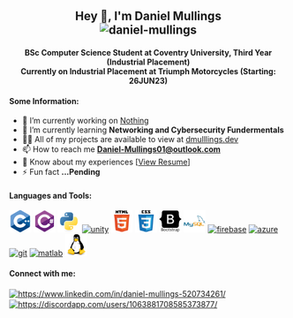 <h2 align="center">
  Hey 👋, I'm Daniel Mullings
  <div><img src="https://komarev.com/ghpvc/?username=daniel-mullings&label=Profile%20views&color=0e75b6&style=flat" alt="daniel-mullings"/></div>
</h2>

<h4>
<div align="center">BSc Computer Science Student at Coventry University, Third Year (Industrial Placement)</div>
<div align="center">Currently on Industrial Placement at Triumph Motorcycles (Starting: 26JUN23)</div>
</h4>

<h4 align="left">Some Information:</h4>

- 🔭 I’m currently working on [Nothing]()
- 🌱 I’m currently learning **Networking and Cybersecurity Fundermentals**
- 👨‍💻 All of my projects are available to view at [dmulllings.dev](https://www.dmullings.dev/)
- 📫 How to reach me **Daniel-Mullings01@outlook.com**
- 📄 Know about my experiences [<a href="https://1drv.ms/w/s!AuXc2C8IZUUNyH1tBT6eQIgoDnFX?e=JO9Cib">View Resume</a>]
- ⚡ Fun fact **...Pending**

<h4 align="left">Languages and Tools:</h4>
<p align="left">
<a href="https://www.w3schools.com/cpp/" target="_blank" rel="noreferrer"> <img src="https://raw.githubusercontent.com/devicons/devicon/master/icons/cplusplus/cplusplus-original.svg" alt="cplusplus" width="40" height="40"/></a>
<a href="https://www.w3schools.com/cs/" target="_blank" rel="noreferrer"> <img src="https://raw.githubusercontent.com/devicons/devicon/master/icons/csharp/csharp-original.svg" alt="csharp" width="40" height="40"/></a>
<a href="https://www.python.org" target="_blank" rel="noreferrer"> <img src="https://raw.githubusercontent.com/devicons/devicon/master/icons/python/python-original.svg" alt="python" width="40" height="40"/></a>
<a href="https://unity.com/" target="_blank" rel="noreferrer"> <img src="https://www.vectorlogo.zone/logos/unity3d/unity3d-icon.svg" alt="unity" width="40" height="40"/></a> 
<a href="https://www.w3.org/html/" target="_blank" rel="noreferrer"> <img src="https://raw.githubusercontent.com/devicons/devicon/master/icons/html5/html5-original-wordmark.svg" alt="html5" width="40" height="40"/></a>
<a href="https://www.w3schools.com/css/" target="_blank" rel="noreferrer"> <img src="https://raw.githubusercontent.com/devicons/devicon/master/icons/css3/css3-original-wordmark.svg" alt="css3" width="40" height="40"/></a>
<a href="https://getbootstrap.com" target="_blank" rel="noreferrer"> <img src="https://raw.githubusercontent.com/devicons/devicon/master/icons/bootstrap/bootstrap-plain-wordmark.svg" alt="bootstrap" width="40" height="40"/></a>
<a href="https://www.mysql.com/" target="_blank" rel="noreferrer"> <img src="https://raw.githubusercontent.com/devicons/devicon/master/icons/mysql/mysql-original-wordmark.svg" alt="mysql" width="40" height="40"/></a>
<a href="https://firebase.google.com/" target="_blank" rel="noreferrer"> <img src="https://www.vectorlogo.zone/logos/firebase/firebase-icon.svg" alt="firebase" width="40" height="40"/></a>
<a href="https://azure.microsoft.com/en-in/" target="_blank" rel="noreferrer"> <img src="https://www.vectorlogo.zone/logos/microsoft_azure/microsoft_azure-icon.svg" alt="azure" width="40" height="40"/></a>
<a href="https://git-scm.com/" target="_blank" rel="noreferrer"> <img src="https://www.vectorlogo.zone/logos/git-scm/git-scm-icon.svg" alt="git" width="40" height="40"/></a> 
<a href="https://www.mathworks.com/" target="_blank" rel="noreferrer"> <img src="https://upload.wikimedia.org/wikipedia/commons/2/21/Matlab_Logo.png" alt="matlab" width="40" height="40"/></a>
<a href="https://www.linux.org/" target="_blank" rel="noreferrer"> <img src="https://raw.githubusercontent.com/devicons/devicon/master/icons/linux/linux-original.svg" alt="linux" width="40" height="40"/></a>
</p>

<h4 align="left">Connect with me:</h4>
<p align="left">
<a href="https://www.linkedin.com/in/daniel-mullings-520734261/" target="blank"><img align="center" src="https://raw.githubusercontent.com/rahuldkjain/github-profile-readme-generator/master/src/images/icons/Social/linked-in-alt.svg" alt="https://www.linkedin.com/in/daniel-mullings-520734261/" height="30" width="40" /></a>
<a href="https://discordapp.com/users/1063881708585373877/" target="blank"><img align="center" src="https://raw.githubusercontent.com/rahuldkjain/github-profile-readme-generator/master/src/images/icons/Social/discord.svg" alt="https://discordapp.com/users/1063881708585373877/" height="30" width="40" /></a>
</p>
